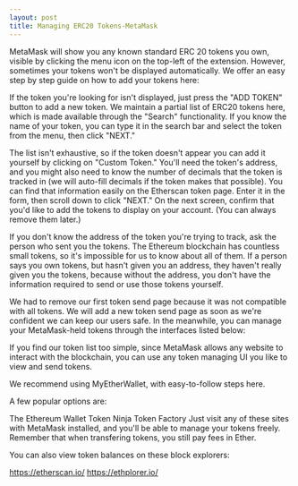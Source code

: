 ```yaml
---
layout: post
title: Managing ERC20 Tokens-MetaMask 
---
```



MetaMask will show you any known standard ERC 20 tokens you own, visible by clicking the menu icon on the top-left of the extension. However, sometimes your tokens won't be displayed automatically. We offer an easy step by step guide on how to add your tokens here:

            

 

If the token you're looking for isn't displayed, just press the "ADD TOKEN" button to add a new token. We maintain a partial list of ERC20 tokens here, which is made available through the "Search" functionality. If you know the name of your token, you can type it in the search bar and select the token from the menu, then click "NEXT." 

 



 

The list isn't exhaustive, so if the token doesn't appear you can add it yourself by clicking on "Custom Token." You'll need the token's address, and you might also need to know the number of decimals that the token is tracked in (we will auto-fill decimals if the token makes that possible). You can find that information easily on the Etherscan token page. Enter it in the form, then scroll down to click "NEXT." On the next screen, confirm that you'd like to add the tokens to display on your account. (You can always remove them later.)

 



 

If you don't know the address of the token you're trying to track, ask the person who sent you the tokens. The Ethereum blockchain has countless small tokens, so it's impossible for us to know about all of them. If a person says you own tokens, but hasn't given you an address, they haven't really given you the tokens, because without the address, you don't have the information required to send or use those tokens yourself.

We had to remove our first token send page because it was not compatible with all tokens. We will add a new token send page as soon as we're confident we can keep our users safe. In the meanwhile, you can manage your MetaMask-held tokens through the interfaces listed below:


If you find our token list too simple, since MetaMask allows any website to interact with the blockchain, you can use any token managing UI you like to view and send tokens.

We recommend using MyEtherWallet, with easy-to-follow steps here.

A few popular options are:

The Ethereum Wallet
Token Ninja
Token Factory
Just visit any of these sites with MetaMask installed, and you'll be able to manage your tokens freely. Remember that when transfering tokens, you still pay fees in Ether.

You can also view token balances on these block explorers:

https://etherscan.io/
https://ethplorer.io/
